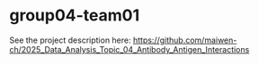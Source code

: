 # group04-team01
See the project description here: https://github.com/maiwen-ch/2025_Data_Analysis_Topic_04_Antibody_Antigen_Interactions
